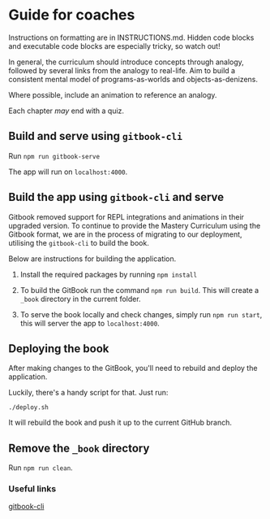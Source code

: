 # Guide for coaches

Instructions on formatting are in INSTRUCTIONS.md. Hidden code blocks and executable code blocks are especially tricky, so watch out!

In general, the curriculum should introduce concepts through analogy, followed by several links from the analogy to real-life. Aim to build a consistent mental model of programs-as-worlds and objects-as-denizens.

Where possible, include an animation to reference an analogy.

Each chapter _may_ end with a quiz.

## Build and serve using `gitbook-cli`

Run `npm run gitbook-serve`

The app will run on `localhost:4000`.

## Build the app using `gitbook-cli` and serve

Gitbook removed support for REPL integrations and animations in their upgraded version. To continue to provide the Mastery Curriculum using the Gitbook format, we are in the process of migrating to our deployment, utilising the `gitbook-cli` to build the book.

Below are instructions for building the application.

1. Install the required packages by running `npm install`

2. To build the GitBook run the command `npm run build`. This will create a `_book` directory in the current folder.

3. To serve the book locally and check changes, simply run `npm run start`, this will server the app to `localhost:4000`.

## Deploying the book

After making changes to the GitBook, you'll need to rebuild and deploy the application.

Luckily, there's a handy script for that. Just run:

```
./deploy.sh
```

It will rebuild the book and push it up to the current GitHub branch.

## Remove the `_book` directory

Run `npm run clean`.

### Useful links

[gitbook-cli](https://github.com/GitbookIO/gitbook-cli)
